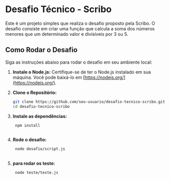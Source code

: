 # Desafio Técnico - Scribo

Este é um projeto simples que realiza o desafio proposto pela Scribo. O desafio consiste em criar uma função que calcula a soma dos números menores que um determinado valor e divisíveis por 3 ou 5.

## Como Rodar o Desafio

Siga as instruções abaixo para rodar o desafio em seu ambiente local:

1. **Instale o Node.js:**
   Certifique-se de ter o Node.js instalado em sua máquina. Você pode baixá-lo em [https://nodejs.org/](https://nodejs.org/).

2. **Clone o Repositório:**
   ```bash
   git clone https://github.com/seu-usuario/desafio-tecnico-scribo.git
   cd desafio-tecnico-scribo

3. **Instale as dependências:**
   ```bash
    npm install
    
4. **Rode o desafio:**
   ```bash
    node desafio/script.js
    
4. **para rodar os teste:**
   ```bash
    node teste/teste.js
